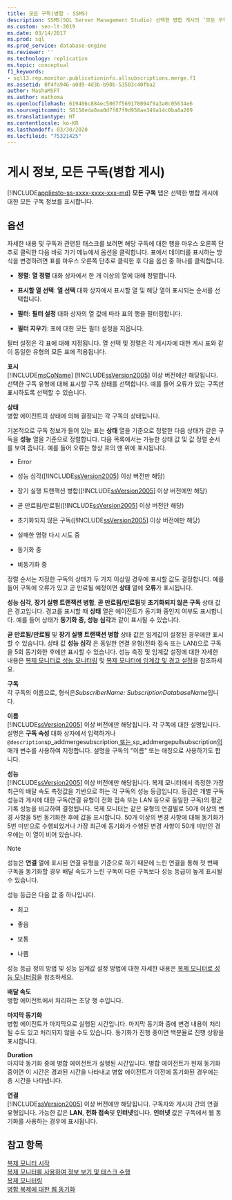 ```yaml
---
title: 모든 구독(병합 - SSMS)
description: SSMS(SQL Server Management Studio) 선택한 병합 게시의 ‘모든 구독’ 탭을 설명합니다.
ms.custom: seo-lt-2019
ms.date: 03/14/2017
ms.prod: sql
ms.prod_service: database-engine
ms.reviewer: ''
ms.technology: replication
ms.topic: conceptual
f1_keywords:
- sql13.rep.monitor.publicationinfo.allsubscriptions.merge.f1
ms.assetid: 0f4fa946-a0d9-4d3b-b90b-53503c40fba2
author: MashaMSFT
ms.author: mathoma
ms.openlocfilehash: 619406c884ec5067f569178094f9a3a0c05634e6
ms.sourcegitcommit: 58158eda0aa0d7f87f9d958ae349a14c0ba8a209
ms.translationtype: HT
ms.contentlocale: ko-KR
ms.lasthandoff: 03/30/2020
ms.locfileid: "75321425"
---
```

# <a name="publication-information-all-subscriptions-merge-publication"></a>게시 정보, 모든 구독(병합 게시)
[!INCLUDE[appliesto-ss-xxxx-xxxx-xxx-md](../../includes/appliesto-ss-xxxx-xxxx-xxx-md.md)]
  **모든 구독** 탭은 선택한 병합 게시에 대한 모든 구독 정보를 표시합니다.  
  
## <a name="options"></a>옵션  
 자세한 내용 및 구독과 관련된 태스크를 보려면 해당 구독에 대한 행을 마우스 오른쪽 단추로 클릭한 다음 바로 가기 메뉴에서 옵션을 클릭합니다. 표에서 데이터를 표시하는 방식을 변경하려면 표를 마우스 오른쪽 단추로 클릭한 후 다음 옵션 중 하나를 클릭합니다.  
  
-   **정렬**: **열 정렬** 대화 상자에서 한 개 이상의 열에 대해 정렬합니다.  
  
-   **표시할 열 선택**: **열 선택** 대화 상자에서 표시할 열 및 해당 열이 표시되는 순서를 선택합니다.  
  
-   **필터**: **필터 설정** 대화 상자의 열 값에 따라 표의 행을 필터링합니다.  
  
-   **필터 지우기**: 표에 대한 모든 필터 설정을 지웁니다.  
  
 필터 설정은 각 표에 대해 지정됩니다. 열 선택 및 정렬은 각 게시자에 대한 게시 표와 같이 동일한 유형의 모든 표에 적용됩니다.  
  
 **표시**  
 [!INCLUDE[msCoName](../../includes/msconame-md.md)] [!INCLUDE[ssVersion2005](../../includes/ssversion2005-md.md)] 이상 버전에만 해당됩니다. 선택한 구독 유형에 대해 표시할 구독 상태를 선택합니다. 예를 들어 오류가 있는 구독만 표시하도록 선택할 수 있습니다.  
  
 **상태**  
 병합 에이전트의 상태에 의해 결정되는 각 구독의 상태입니다.  
  
 기본적으로 구독 정보가 들어 있는 표는 **상태** 열을 기준으로 정렬한 다음 상태가 같은 구독을 **성능** 열을 기준으로 정렬합니다. 다음 목록에서는 가능한 상태 값 및 값 정렬 순서를 보여 줍니다. 예를 들어 오류는 항상 표의 맨 위에 표시됩니다.  
  
-   Error  
  
-   성능 심각([!INCLUDE[ssVersion2005](../../includes/ssversion2005-md.md)] 이상 버전만 해당)  
  
-   장기 실행 트랜잭션 병합([!INCLUDE[ssVersion2005](../../includes/ssversion2005-md.md)] 이상 버전에만 해당)  
  
-   곧 만료됨/만료됨([!INCLUDE[ssVersion2005](../../includes/ssversion2005-md.md)] 이상 버전만 해당)  
  
-   초기화되지 않은 구독([!INCLUDE[ssVersion2005](../../includes/ssversion2005-md.md)] 이상 버전에만 해당)  
  
-   실패한 명령 다시 시도 중  
  
-   동기화 중  
  
-   비동기화 중  
  
 정렬 순서는 지정한 구독의 상태가 두 가지 이상일 경우에 표시할 값도 결정합니다. 예를 들어 구독에 오류가 있고 곧 만료될 예정이면 **상태** 열에 **오류**가 표시됩니다.  
  
 **성능 심각**, **장기 실행 트랜잭션 병합**, **곧 만료됨/만료됨**및 **초기화되지 않은 구독** 상태 값은 경고입니다. 경고를 표시할 때 **상태** 열은 에이전트가 동기화 중인지 여부도 표시합니다. 예를 들어 상태가 **동기화 중, 성능 심각**과 같이 표시될 수 있습니다.  
  
 **곧 만료됨/만료됨** 및 **장기 실행 트랜잭션 병합** 상태 값은 임계값이 설정된 경우에만 표시할 수 있습니다. 상태 값 **성능 심각** 은 동일한 연결 유형(전화 접속 또는 LAN)으로 구독을 5회 동기화한 후에만 표시할 수 있습니다. 성능 측정 및 임계값 설정에 대한 자세한 내용은 [복제 모니터로 성능 모니터링](../../relational-databases/replication/monitor/monitor-performance-with-replication-monitor.md) 및 [복제 모니터에 임계값 및 경고 설정](../../relational-databases/replication/monitor/set-thresholds-and-warnings-in-replication-monitor.md)을 참조하세요.  
  
 **구독**  
 각 구독의 이름으로, 형식은*SubscriberName: SubscriptionDatabaseName*입니다.  
  
 **이름**  
 [!INCLUDE[ssVersion2005](../../includes/ssversion2005-md.md)] 이상 버전에만 해당됩니다. 각 구독에 대한 설명입니다. 설명은 **구독 속성** 대화 상자에서 입력하거나 `@description`sp_addmergesubscription[ 또는 ](../../relational-databases/system-stored-procedures/sp-addmergesubscription-transact-sql.md)sp_addmergepullsubscription[의 ](../../relational-databases/system-stored-procedures/sp-addmergepullsubscription-transact-sql.md) 매개 변수를 사용하여 지정합니다. 설명을 구독의 "이름" 또는 애칭으로 사용하기도 합니다.  
  
 **성능**  
 [!INCLUDE[ssVersion2005](../../includes/ssversion2005-md.md)] 이상 버전에만 해당됩니다. 복제 모니터에서 측정한 가장 최근의 배달 속도 측정값을 기반으로 하는 각 구독의 성능 등급입니다. 등급은 개별 구독 성능과 게시에 대한 구독(연결 유형이 전화 접속 또는 LAN 등으로 동일한 구독)의 평균 기록 성능을 비교하여 결정됩니다. 복제 모니터는 같은 유형의 연결별로 50개 이상의 변경 사항을 5번 동기화한 후에 값을 표시합니다. 50개 이상의 변경 사항에 대해 동기화가 5번 미만으로 수행되었거나 가장 최근에 동기화가 수행된 변경 사항이 50개 미만인 경우에는 이 열이 비어 있습니다.  
  
> [!NOTE]  
>  성능은 **연결** 열에 표시된 연결 유형을 기준으로 하기 때문에 느린 연결을 통해 첫 번째 구독을 동기화할 경우 배달 속도가 느린 구독이 다른 구독보다 성능 등급이 높게 표시될 수 있습니다.  
  
 성능 등급은 다음 값 중 하나입니다.  
  
-   최고  
  
-   좋음  
  
-   보통  
  
-   나쁨  
  
 성능 등급 정의 방법 및 성능 임계값 설정 방법에 대한 자세한 내용은 [복제 모니터로 성능 모니터링](../../relational-databases/replication/monitor/monitor-performance-with-replication-monitor.md)을 참조하세요.  
  
 **배달 속도**  
 병합 에이전트에서 처리하는 초당 행 수입니다.  
  
 **마지막 동기화**  
 병합 에이전트가 마지막으로 실행된 시간입니다. 마지막 동기화 중에 변경 내용이 처리될 수도 있고 처리되지 않을 수도 있습니다. 동기화가 진행 중이면 백분율로 진행 상황을 표시합니다.  
  
 **Duration**  
 마지막 동기화 중에 병합 에이전트가 실행된 시간입니다. 병합 에이전트가 현재 동기화 중이면 이 시간은 경과된 시간을 나타내고 병합 에이전트가 이전에 동기화된 경우에는 총 시간을 나타냅니다.  
  
 **연결**  
 [!INCLUDE[ssVersion2005](../../includes/ssversion2005-md.md)] 이상 버전에만 해당됩니다. 구독자와 게시자 간의 연결 유형입니다. 가능한 값은 **LAN**, **전화 접속**및 **인터넷**입니다. **인터넷** 값은 구독에서 웹 동기화를 사용하는 경우에 표시됩니다.  
  
## <a name="see-also"></a>참고 항목  
 [복제 모니터 시작](../../relational-databases/replication/monitor/start-the-replication-monitor.md)   
 [복제 모니터를 사용하여 정보 보기 및 태스크 수행](../../relational-databases/replication/monitor/view-information-and-perform-tasks-replication-monitor.md)   
 [복제 모니터링](../../relational-databases/replication/monitor/monitoring-replication.md)   
 [병합 복제에 대한 웹 동기화](../../relational-databases/replication/web-synchronization-for-merge-replication.md)  
  
  
